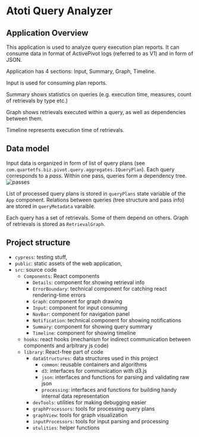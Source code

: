 # Atoti Query Analyzer

## Application Overview

This application is used to analyze query execution plan reports. It can consume data in format of ActivePivot logs (referred to as V1) and in form of JSON.

Application has 4 sections: Input, Summary, Graph, Timeline.

Input is used for consuming plan reports.

Summary shows statistics on queries (e.g. execution time, measures, count of retrievals by type etc.)

Graph shows retrievals executed within a query, as well as dependencies between them.

Timeline represents execution time of retrievals.

## Data model

Input data is organized in form of list of query plans (see `com.quartetfs.biz.pivot.query.aggregates.IQueryPlan`). Each query corresponds to a _pass_. Within one pass, queries form a dependency tree.
![passes](https://user-images.githubusercontent.com/1702694/206495787-7cdb94cf-ba6c-4c85-8de1-413499411451.svg)

List of processed query plans is stored in `queryPlans` state variable of the `App` component.
Relations between queries (tree structure and pass info) are stored in `queryMetadata` varaible.

Each query has a set of retrievals. Some of them depend on others. Graph of retrievals is stored as `RetrievalGraph`.

## Project structure

* `cypress`: testing stuff,
* `public`: static assets of the web application,
* `src`: source code
    * `Components`: React components
        * `Details`: component for showing retrieval info
        * `ErrorBoundary`: technical component for catching react rendering-time errors
        * `Graph`: component for graph drawing
        * `Input`: component for input consuming
        * `NavBar`: component for navigation panel
        * `Notification`: technical component for showing notifications
        * `Summary`: component for showing query summary
        * `Timeline`: component for showing timeline
    * `hooks`: react hooks (mechanism for indirect communication between components and arbitrary js code)
    * `library`: React-free part of code
        * `dataStructures`: data structures used in this project
            * `common`: reusable containers and algorithms
            * `d3`: interfaces for communication with d3.js
            * `json`: interfaces and functions for parsing and validating raw json
            * `processing`: interfaces and functions for building handy internal data representation
        * `devTools`: utilities for making debugging easier
        * `graphProcessors`: tools for processing query plans
        * `graphView`: tools for graph visualization
        * `inputProcessors`: tools for input parsing and processing
        * `utulities`: helper functions
